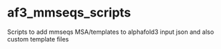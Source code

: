 # af3_mmseqs_scripts
Scripts to add mmseqs MSA/templates to alphafold3 input json and also custom template files 

